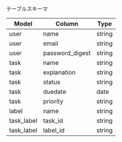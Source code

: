 テーブルスキーマ

| Model | Column | Type |
-|-|-
|user|name|string|
|user|email|string|
|user|password_digest|string|
|task|name|string|
|task|explanation|string|
|task|status|string|
|task|duedate|date|
|task|priority|string|
|label|name|string|
|task_label|task_id|string|
|task_label|label_id|string|